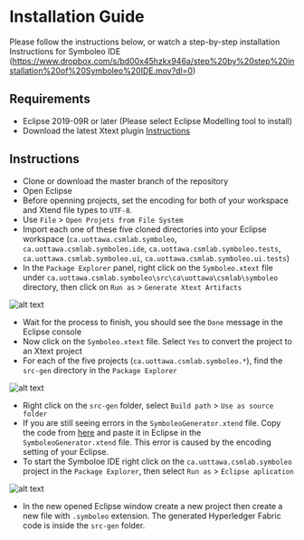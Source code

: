 # Installation Guide
Please follow the instructions below, or watch a step-by-step installation Instructions for Symboleo IDE (https://www.dropbox.com/s/bd00x45hzkx946a/step%20by%20step%20installation%20of%20Symboleo%20IDE.mov?dl=0)

## Requirements
- Eclipse 2019-09R or later (Please select Eclipse Modelling tool to install)
- Download the latest Xtext plugin [Instructions](https://www.eclipse.org/Xtext/download.html)

## Instructions
- Clone or download the master branch of the repository
- Open Eclipse
- Before openning projects, set the encoding for both of your workspace and Xtend file types to `UTF-8`.
- Use `File` > `Open Projets from File System`
- Import each one of these five cloned directories into your Eclipse workspace (`ca.uottawa.csmlab.symboleo`, `ca.uottawa.csmlab.symboleo.ide`, `ca.uottawa.csmlab.symboleo.tests`, `ca.uottawa.csmlab.symboleo.ui`, `ca.uottawa.csmlab.symboleo.ui.tests`)
- In the `Package Explorer` panel, right click on the `Symboleo.xtext` file under `ca.uottawa.csmlab.symboleo\src\ca\uottawa\csmlab\symboleo` directory, then click on `Run as` > `Generate Xtext Artifacts`
  
![alt text](https://github.com/Smart-Contract-Modelling-uOttawa/Symboleo-IDE/blob/master/images/p1.png "Generate Xtext Artifacts")
- Wait for the process to finish, you should see the `Done` message in the Eclipse console
- Now click on the `Symboleo.xtext` file. Select `Yes` to convert the project to an Xtext project
- For each of the five projects (`ca.uottawa.csmlab.symboleo.*`), find the `src-gen` directory in the `Package Explorer`
  
![alt text](https://github.com/Smart-Contract-Modelling-uOttawa/Symboleo-IDE/blob/master/images/p2.png "Use as source folder")
- Right click on the `src-gen` folder, select `Build path` > `Use as source folder`
- If you are still seeing errors in the `SymboleoGenerator.xtend` file. Copy the code from [here](https://raw.githubusercontent.com/Smart-Contract-Modelling-uOttawa/Symboleo-IDE/master/ca.uottawa.csmlab.symboleo/src/ca/uottawa/csmlab/symboleo/generator/SymboleoGenerator.xtend) and paste it in Eclipse in the `SymboleoGenerator.xtend` file. This error is caused by the encoding setting of your Eclipse.
- To start the Symboloe IDE right click on the `ca.uottawa.csmlab.symboleo` project in the `Package Explorer`, then select `Run as` > `Eclipse aplication`
  
![alt text](https://github.com/Smart-Contract-Modelling-uOttawa/Symboleo-IDE/blob/master/images/p3.png "Run as Eclipse aplication")
- In the new opened Eclipse window create a new project then create a new file with `.symboleo` extension. The generated Hyperledger Fabric code is inside the `src-gen` folder.
